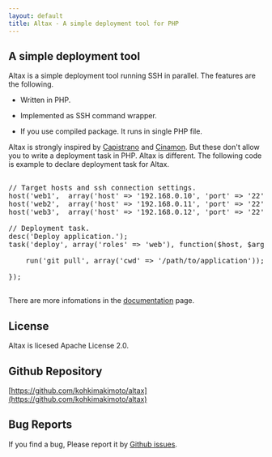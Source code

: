 ```yaml
---
layout: default
title: Altax - A simple deployment tool for PHP
---
```

## A simple deployment tool

Altax is a simple deployment tool running SSH in parallel. The features are the following.

* Written in PHP.

* Implemented as SSH command wrapper.

* If you use compiled package. It runs in single PHP file.

Altax is strongly inspired by [Capistrano](https://github.com/capistrano/capistrano) and [Cinamon](https://github.com/kentaro/cinnamon).
But these don't allow you to write a deployment task in PHP.
Altax is different. The following code is example to declare deployment task for Altax.

<pre class="php">

// Target hosts and ssh connection settings.
host('web1',  array('host' => '192.168.0.10', 'port' => '22'), 'web');
host('web2',  array('host' => '192.168.0.11', 'port' => '22'), 'web');
host('web3',  array('host' => '192.168.0.12', 'port' => '22'), 'web');

// Deployment task.
desc('Deploy application.');
task('deploy', array('roles' => 'web'), function($host, $args){

    run('git pull', array('cwd' => '/path/to/application'));

});

</pre>

There are more infomations in the [documentation](/altax/documentation/) page.

## License

Altax is licesed Apache License 2.0.

## Github Repository

[https://github.com/kohkimakimoto/altax](https://github.com/kohkimakimoto/altax)

## Bug Reports
If you find a bug, Please report it by [Github issues](https://github.com/kohkimakimoto/altax/issues).

